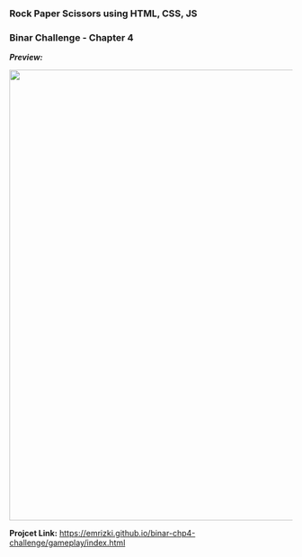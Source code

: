 ### Rock Paper Scissors using HTML, CSS, JS

### Binar Challenge - Chapter 4

***Preview:*** <br>

<img src="https://media.giphy.com/media/lEqyAW7AxMt85eNLOV/giphy.gif" width="800">

**Projcet Link:** https://emrizki.github.io/binar-chp4-challenge/gameplay/index.html
